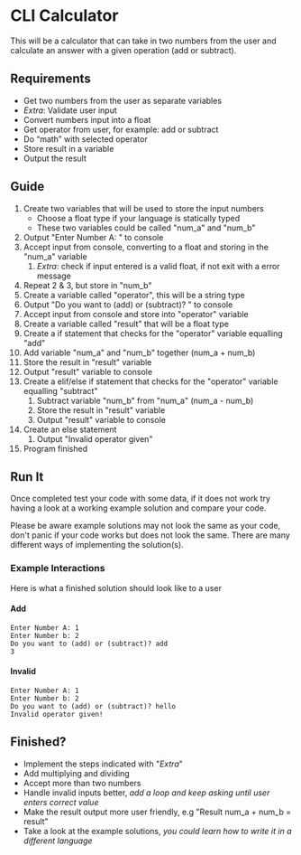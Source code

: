# CLI Calculator
This will be a calculator that can take in two numbers from the user and calculate an answer with a given operation (add or subtract).

## Requirements
- Get two numbers from the user as separate variables
- *Extra*: Validate user input
- Convert numbers input into a float
- Get operator from user, for example: add or subtract
- Do “math” with selected operator
- Store result in a variable
- Output the result


## Guide
1. Create two variables that will be used to store the input numbers
   - Choose a float type if your language is statically typed
   - These two variables could be called "num_a" and "num_b"
2. Output "Enter Number A: " to console
3. Accept input from console, converting to a float and storing in the "num_a" variable
   1. *Extra*: check if input entered is a valid float, if not exit with a error message
4. Repeat 2 & 3, but store in "num_b"
5. Create a variable called "operator", this will be a string type
6. Output "Do you want to (add) or (subtract)? " to console
7. Accept input from console and store into "operator" variable
8. Create a variable called "result" that will be a float type
9.  Create a if statement that checks for the "operator" variable equalling "add"
   1.  Add variable "num_a" and "num_b" together (num_a + num_b)
   2.  Store the result in "result" variable
   3.  Output "result" variable to console
10. Create a elif/else if statement that checks for the "operator" variable equalling "subtract"
    1.  Subtract variable "num_b" from "num_a" (num_a - num_b)
    2.  Store the result in "result" variable
    3.  Output "result" variable to console
11. Create an else statement
    1.  Output "Invalid operator given"
12. Program finished


## Run It
Once completed test your code with some data, if it does not work try having a look at a working example solution and compare your code.

Please be aware example solutions may not look the same as your code, don't panic if your code works but does not look the same. There are many different ways of implementing the solution(s).

### Example Interactions
Here is what a finished solution should look like to a user

#### Add

```
Enter Number A: 1
Enter Number b: 2
Do you want to (add) or (subtract)? add
3
```

#### Invalid

```
Enter Number A: 1
Enter Number b: 2
Do you want to (add) or (subtract)? hello
Invalid operator given!
```


## Finished?
- Implement the steps indicated with "*Extra*"
- Add multiplying and dividing
- Accept more than two numbers
- Handle invalid inputs better, *add a loop and keep asking until user enters correct value*
- Make the result output more user friendly, e.g "Result num_a + num_b = result"
- Take a look at the example solutions, *you could learn how to write it in a different language*
